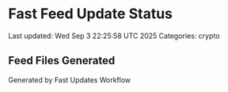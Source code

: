 # Fast Feed Update Status
Last updated: Wed Sep  3 22:25:58 UTC 2025
Categories: crypto

## Feed Files Generated

Generated by Fast Updates Workflow
